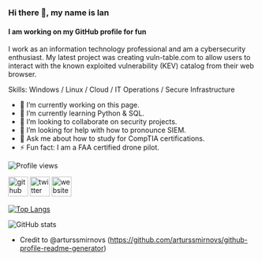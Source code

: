 ### Hi there 👋, my name is Ian
#### I am working on my GitHub profile for fun
I work as an information technology professional and am a cybersecurity enthusiast. My latest project was creating vuln-table.com to allow users to interact with the known exploited vulnerability (KEV) catalog from their web browser. 

Skills: Windows / Linux / Cloud / IT Operations / Secure Infrastructure

- 🔭 I’m currently working on this page. 
- 🌱 I’m currently learning Python & SQL. 
- 👯 I’m looking to collaborate on security projects. 
- 🤔 I’m looking for help with how to pronounce SIEM. 
- 💬 Ask me about how to study for CompTIA certifications. 
- ⚡ Fun fact: I am a FAA certified drone pilot.

![Profile views](https://gpvc.arturio.dev/theianmay)  

[<img src='https://cdn.jsdelivr.net/npm/simple-icons@3.0.1/icons/github.svg' alt='github' height='40'>](https://github.com/theianmay)  [<img src='https://cdn.jsdelivr.net/npm/simple-icons@3.0.1/icons/twitter.svg' alt='twitter' height='40'>](https://twitter.com/theianmay)  [<img src='https://cdn.jsdelivr.net/npm/simple-icons@3.0.1/icons/icloud.svg' alt='website' height='40'>](https://www.vuln-table.com/)  

[![Top Langs](https://github-readme-stats.vercel.app/api/top-langs/?username=theianmay)](https://github.com/anuraghazra/github-readme-stats)

![GitHub stats](https://github-readme-stats.vercel.app/api?username=theianmay&show_icons=true)  

- Credit to @arturssmirnovs (https://github.com/arturssmirnovs/github-profile-readme-generator)

<!---
theianmay/theianmay is a ✨ special ✨ repository because its `README.md` (this file) appears on your GitHub profile.
You can click the Preview link to take a look at your changes.
--->
